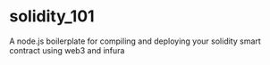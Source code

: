 # solidity_101
A node.js boilerplate for compiling and deploying your solidity smart contract using web3 and infura
